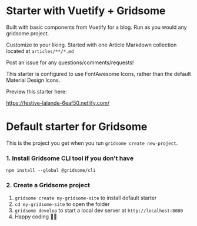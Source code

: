 # Starter with Vuetify + Gridsome

Built with basic components from Vuetify for a blog. Run as you would any gridsome project.

Customize to your liking. Started with one Article Markdown collection located at `articles/**/*.md`

Post an issue for any questions/comments/requests!

This starter is configured to use FontAwesome Icons, rather than the default Material Design Icons.

Preview this starter here: 

https://festive-lalande-6eaf50.netlify.com/

# Default starter for Gridsome

This is the project you get when you run `gridsome create new-project`.

### 1. Install Gridsome CLI tool if you don't have

`npm install --global @gridsome/cli`

### 2. Create a Gridsome project

1. `gridsome create my-gridsome-site` to install default starter
2. `cd my-gridsome-site` to open the folder
3. `gridsome develop` to start a local dev server at `http://localhost:8080`
4. Happy coding 🎉🙌
